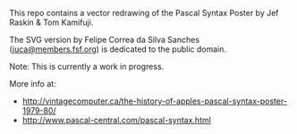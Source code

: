 This repo contains a vector redrawing of the Pascal Syntax Poster by Jef Raskin & Tom Kamifuji.

The SVG version by Felipe Correa da Silva Sanches (juca@members.fsf.org) is dedicated to the public domain.

Note: This is currently a work in progress.

More info at:
* http://vintagecomputer.ca/the-history-of-apples-pascal-syntax-poster-1979-80/
* http://www.pascal-central.com/pascal-syntax.html
